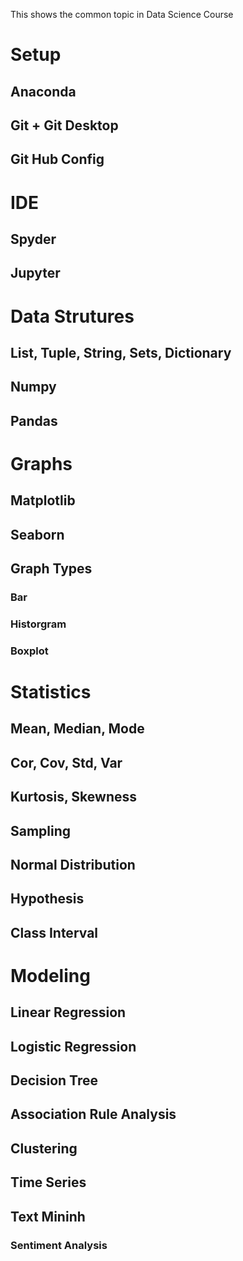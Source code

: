 This shows the common topic in Data Science Course

# Setup
## Anaconda
## Git + Git Desktop
## Git Hub Config

# IDE
## Spyder
## Jupyter


# Data Strutures
## List, Tuple, String, Sets, Dictionary
## Numpy
## Pandas


# Graphs
## Matplotlib
## Seaborn
## Graph Types
### Bar
### Historgram
### Boxplot


# Statistics
## Mean, Median, Mode
## Cor, Cov, Std, Var
## Kurtosis, Skewness
## Sampling
## Normal Distribution
## Hypothesis
## Class Interval

# Modeling
## Linear Regression

## Logistic Regression

## Decision Tree

## Association Rule Analysis

## Clustering

## Time Series

## Text Mininh
### Sentiment Analysis


